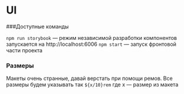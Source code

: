 # UI

###Доступные команды

```npm run storybook``` — режим независимой разработки компонентов запускается на http://localhost:6006
```npm start``` — запуск фронтовой части проекта

### Размеры
Макеты очень странные, давай верстать при помощи ремов. Все размеры будем указывать так ```${x/10}rem``` где x — размер из макета

